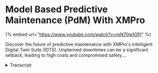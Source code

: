 # Model Based Predictive Maintenance (PdM) With XMPro
{% embed url="https://www.youtube.com/watch?v=rqN70ip1GPI" %}



Discover the future of predictive maintenance with XMPro's Intelligent Digital Twin Suite (IDTS). Unplanned downtimes can be a significant setback, leading to high costs and compromised safety....
<details>
<summary>Transcript</summary>Discover the future of predictive maintenance with XMPro's Intelligent Digital Twin Suite (IDTS). Unplanned downtimes can be a significant setback, leading to high costs and compromised safety....
unplanned downtime remains a big

challenge for asset intensive Industries

and Facilities that not only limit

output but result in high costs and

unsafe

operations what if you can change from a

reactive way of working to predicting

when and how equipment will fail XM

Pro's model-based predictive maintenance

solution does just that XM Pro's

intelligent digital twin Suite or idts

integrates real-time sensor data with

maintenance and inspection information

in the data stream designer it is in

this workflow where XM Pro can combine

engineering calculations with Advanced

AI to create unique prescriptive

recommendations the app designer is the

command center where your reliability

Engineers maintenance planners and

maintenance managers have real-time

predictions and condition information at

their fingertips to make better

decisions faster imagine overseeing

multiple power facilities such as wind

farms for for

example understanding the health of each

facility at a granular level is

essential to optimize output across the

portfolio of assets with XM Pro idts

each site status asset health is

visually represented with colors

changing based on severity and

likelihood of failure and this isn't

just

Aesthetics it's Vital Information at a

glance with notifications pushed to the

right people when there are predicted

equipment failures let's take a closer

look at what happens at the asset level

in this asset view maintenance planners

and maintenance managers can view alerts

to work requests work requests to work

orders and the time taken to close work

orders from this view maintenance

managers can also see all of the

recommendations for each plant by

severity let's drill down to a specific

asset here is a win turbine with

real-time performance metrics and asset

health

information condition monitoring ident

identifies issues such as low oil level

while anomaly detection looks for

abnormal behavior all of these result in

recommendations that can automatically

be turned into service requests or work

orders or the star of root cause

analysis each recommendation that is

triggered can also include triage

instructions as well as various

analytics relating to this specific

recommendation as well as other

recommendations related to this specific

asset consider a processing plant it's

not just about ensuring that individual

machines are running it's about

maximizing efficiency across a plant

Factory or facility through XM Pro idts

defects and real-time anomalies become

visible allowing rapid intervention

across a portfolio of assets take this

pump for example with our sweet

predictive maintenance solution not only

can you track live data but also

forecast potential issues it can inform

the remaining useful life of the pump

based on a predictive model and it shows

all the contextual maintenance

information to make the best decision on

when to service repair or replace the

asset if you need a better view of your

asset you can utilize interactive 3D

models that can even drill down to the

individual component level in this view

you can easily identify where different

recommendations are being triggered from

XM Pro co-pilot brings the full power of

generative AI to your fingertips

get responses from llm Models such as

chat GPT or even train your model on

your internal data for highly customized

responses now that we have looked at the

app designer let's look at what we do

with all that data that's where the XM

Pro idts recommendation engine shines it

provides actionable datab back

suggestions it's like having a digital

consultant sifting through mountains of

data to offer you the best course of

action now for those most keen on

details our data streams are the

workhorses pulling from diverse data

sources cleaning data applying intricate

analytics and generating insights this

behind the-scenes process is what sets

XM Pro idts apart and for those

passionate about predictive modeling

there's more XM pro idts has AI tools

built right in this means that within

the platform you can refine and deploy

machine learning models no more toggling

between tools it's not just about having

a tool it's about

customization with XM Pro idts you can

set up intricate rules based on

real-time data ensuring alerts are

timely and relevant want to see data

your way use our robust page builder

tailor your dashboard to your unique

needs and if customization is in your

Forte we offer templates as a starting

point XM Pros predictive maintenance

solution built on our intelligent

digital twin Suite idts reduces

unplanned downtime in Machinery heavy

Industries with XM Pro idts you can make

quicker better informed maintenance

decisions shifting from merely reacting

to problems to anticipating them not

sure where to begin contact the XM pro

team to get started

today
</details>